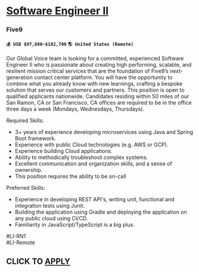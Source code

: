 # [Software Engineer II](https://www.remotewlb.com/apply/software-engineer-ii-119027)  
### Five9  
#### `💰 USD $97,600~$182,700` `🌎 United States (Remote)`  

Our Global Voice team is looking for a committed, experienced Software Engineer II who is passionate about creating high performing, scalable, and resilient mission critical services that are the foundation of Five9’s next-generation contact center platform. You will have the opportunity to combine what you already know with new learnings, crafting a bespoke solution that serves our customers and partners. This position is open to qualified applicants nationwide. Candidates residing within 50 miles of our San Ramon, CA or San Francisco, CA offices are required to be in the office three days a week (Mondays, Wednesdays, Thursdays).

Required Skills:

  * 3+ years of experience developing microservices using Java and Spring Boot framework.
  * Experience with public Cloud technologies (e.g. AWS or GCP).
  * Experience building Cloud applications.
  * Ability to methodically troubleshoot complex systems.
  * Excellent communication and organization skills, and a sense of ownership.
  * This position requires the ability to be on-call

Preferred Skills:

  * Experience in developing REST API's, writing unit, functional and integration tests using Junit.
  * Building the application using Gradle and deploying the application on any public cloud using CI/CD.
  * Familiarity in JavaScript/TypeScript is a big plus.

#LI-RN1  
#LI-Remote

  
## CLICK TO [APPLY](https://www.remotewlb.com/apply/software-engineer-ii-119027)

